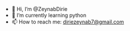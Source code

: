 - 👋 Hi, I’m @ZeynabDirie
- 🌱 I’m currently learning python
- 📫 How to reach me: diriezeynab7@gmail.com

<!---
ZeynabDirie/ZeynabDirie is a ✨ special ✨ repository because its `README.md` (this file) appears on your GitHub profile.
You can click the Preview link to take a look at your changes.
--->
